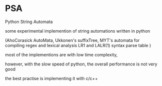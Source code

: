 PSA
===

Python String Automata

some experimental implemention of string automations written in python

(AhoCorasick AutoMata, 
Ukkonen's suffixTree, 
MYT's automata for compiling regex and lexical analysis
LR1 and LALR(1) syntax parse table
)

most of the implementions are with low time complexity, 

however, with the slow speed of python, the overall performance is not very good

the best practise is implementing it with c/c++ 
